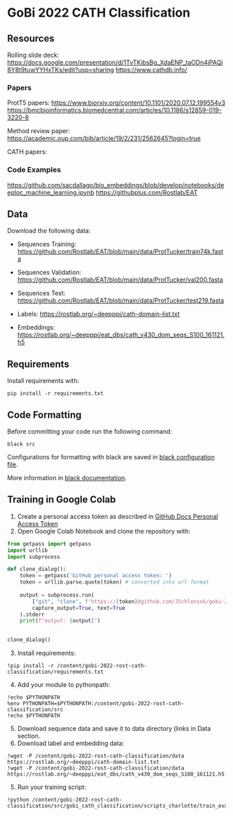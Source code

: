 # GoBi 2022 CATH Classification

## Resources
Rolling slide deck: https://docs.google.com/presentation/d/1TvTKibsBg_XdaENP_taODn4jPAQi8Y8t9tuwYYHxTKs/edit?usp=sharing
https://www.cathdb.info/

### Papers
ProtT5 papers:
https://www.biorxiv.org/content/10.1101/2020.07.12.199554v3
https://bmcbioinformatics.biomedcentral.com/articles/10.1186/s12859-019-3220-8

Method review paper: https://academic.oup.com/bib/article/19/2/231/2562645?login=true

CATH papers:


### Code Examples
https://github.com/sacdallago/bio_embeddings/blob/develop/notebooks/deeploc_machine_learning.ipynb
https://githubplus.com/Rostlab/EAT

## Data
Download the following data:

- Sequences Training: https://github.com/Rostlab/EAT/blob/main/data/ProtTucker/train74k.fasta
- Sequences Validation: https://github.com/Rostlab/EAT/blob/main/data/ProtTucker/val200.fasta
- Sequences Test: https://github.com/Rostlab/EAT/blob/main/data/ProtTucker/test219.fasta

- Labels: https://rostlab.org/~deepppi/cath-domain-list.txt

- Embeddings: https://rostlab.org/~deepppi/eat_dbs/cath_v430_dom_seqs_S100_161121.h5


## Requirements
Install requirements with:
```
pip install -r requirements.txt
```



## Code Formatting
Before committing your code run the following command:
```
black src
```
Configurations for formatting with black are saved in [black configuration file](pyproject.toml).

More information in [black documentation](https://black.readthedocs.io/en/stable/usage_and_configuration/the_basics.html#configuration-via-a-file).


## Training in Google Colab
1. Create a personal access token as described in [GitHub Docs Personal Access Token](https://docs.github.com/en/authentication/keeping-your-account-and-data-secure/creating-a-personal-access-token)
2. Open Google Colab Notebook and clone the repository with:
```python
from getpass import getpass
import urllib
import subprocess

def clone_dialog():
    token = getpass('GitHub personal access token: ')
    token = urllib.parse.quote(token) # converted into url format
    
    output = subprocess.run(
        ["git", "clone", f'https://{token}@github.com/JSchlensok/gobi-2022-rost-cath-classification.git'], 
        capture_output=True, text=True
    ).stderr
    print(f"output: {output}")
    

clone_dialog()
```
3. Install requirements:
```
!pip install -r /content/gobi-2022-rost-cath-classification/requirements.txt
```
4. Add your module to pythonpath:
```
!echo $PYTHONPATH
%env PYTHONPATH=$PYTHONPATH:/content/gobi-2022-rost-cath-classification/src
!echo $PYTHONPATH
```
5. Download sequence data and save it to data directory (links in Data section.
6. Download label and embedding data:
```
!wget -P /content/gobi-2022-rost-cath-classification/data https://rostlab.org/~deepppi/cath-domain-list.txt
!wget -P /content/gobi-2022-rost-cath-classification/data https://rostlab.org/~deepppi/eat_dbs/cath_v430_dom_seqs_S100_161121.h5
```
5. Run your training script:
```
!python /content/gobi-2022-rost-cath-classification/src/gobi_cath_classification/scripts_charlotte/train_eval.py
```



